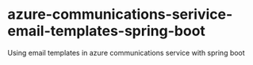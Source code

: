# azure-communications-serivice-email-templates-spring-boot
Using email templates in azure communications service with spring boot
